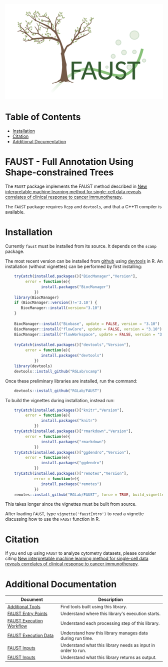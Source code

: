 ![faust_logo](documentation/images/logos/faust_logo.png)

# Table of Contents

<!-- START doctoc generated TOC please keep comment here to allow auto update -->
<!-- DON'T EDIT THIS SECTION, INSTEAD RE-RUN doctoc TO UPDATE -->

-   [Installation](#installation)
-   [Citation](#citation)
-   [Additional Documentation](#additional-documentation)

<!-- END doctoc generated TOC please keep comment here to allow auto update -->

# FAUST - Full Annotation Using Shape-constrained Trees

The `FAUST` package implements the FAUST method described in [New interpretable machine learning method for single-cell data reveals correlates of clinical response to cancer immunotherapy](https://www.biorxiv.org/content/10.1101/702118v2).

The `FAUST` package requires `Rcpp` and `devtools`, and that a C++11 compiler is available.

# Installation

Currently `faust` must be installed from its source. It depends on the `scamp` package.

The most recent version can be installed from [github](https://github.com/FredHutch/faust) using [devtools](https://github.com/r-lib/devtools) in R. An installation (without vignettes) can be performed by first installing:

```R
    tryCatch(installed.packages()["BiocManager","Version"],
         error = function(e){
                install.packages("BiocManager")
             })
    library(BiocManager)
    if (BiocManager::version()!='3.10') {
       BiocManager::install(version="3.10")
    }

    BiocManager::install("Biobase", update = FALSE, version = "3.10")
    BiocManager::install("flowCore", update = FALSE, version = "3.10")
    BiocManager::install("flowWorkspace", update = FALSE, version = "3.10")

    tryCatch(installed.packages()["devtools","Version"],
         error = function(e){
                install.packages("devtools")
             })
    library(devtools)
    devtools::install_github("RGLab/scamp")
```

Once these preliminary libraries are installed, run the command:

```R
    devtools::install_github("RGLab/FAUST")
```

To build the vignettes during installation, instead run:

```R
    tryCatch(installed.packages()["knitr","Version"],
         error = function(e){
                install.packages("knitr")
             })
    tryCatch(installed.packages()["rmarkdown","Version"],
         error = function(e){
                install.packages("rmarkdown")
             })
    tryCatch(installed.packages()["ggdendro","Version"],
         error = function(e){
                install.packages("ggdendro")
             })
    tryCatch(installed.packages()["remotes","Version"],
             error = function(e){
                install.packages("remotes")
             })
    remotes::install_github("RGLab/FAUST", force = TRUE, build_vignettes = TRUE)
```

This takes longer since the vignettes must be built from source.

After loading `FAUST`, type `vignette('faustIntro')` to read a vignette discussing how to use the `FAUST` function in R.

# Citation

If you end up using `FAUST` to analyze cytometry datasets, please consider citing [New interpretable machine learning method for single-cell data reveals correlates of clinical response to cancer immunotherapy](https://www.biorxiv.org/content/10.1101/702118v2).

# Additional Documentation

| Document                                                        | Description                                                  |
| --------------------------------------------------------------- | ------------------------------------------------------------ |
| [Additional Tools](documentation/ADDITIONAL_TOOLS.md)           | Find tools built using this library.                         |
| [FAUST Entry Points](documentation/ENTRY_POINTS.md)             | Understand where this library's execution starts.            |
| [FAUST Execution Workflow](documentation/EXECUTION_WORKFLOW.md) | Understand each processing step of this library.             |
| [FAUST Execution Data](documentation/EXECUTION_DATA.md)         | Understand how this library manages data during run time.    |
| [FAUST Inputs](documentation/FAUST_INPUTS.md)                   | Understand what this library needs as input in order to run. |
| [FAUST Inputs](documentation/FAUST_OUTPUTS.md)                  | Understand what this library returns as output.              |
